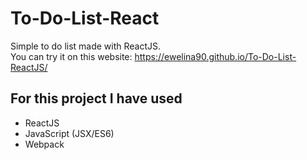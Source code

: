 # To-Do-List-React

Simple to do list made with ReactJS. </br >
You can try it on this website: https://ewelina90.github.io/To-Do-List-ReactJS/

## For this project I have used

* ReactJS
* JavaScript (JSX/ES6)
* Webpack
